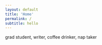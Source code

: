 ```yaml
---
layout: default
title: 'Home'
permalink: /
subtitle: hello
---
```


grad student, writer, coffee drinker, nap taker

